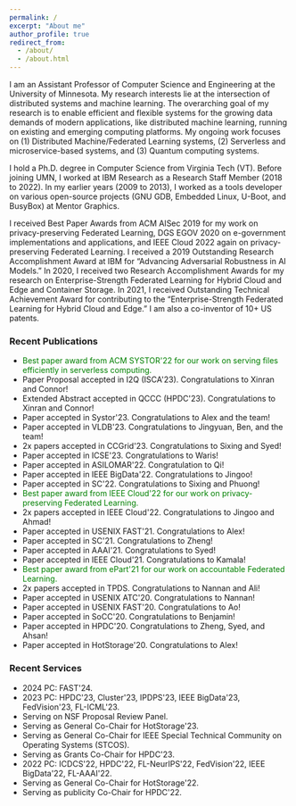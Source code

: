 ```yaml
---
permalink: /
excerpt: "About me"
author_profile: true
redirect_from: 
  - /about/
  - /about.html
---
```

<head>
<!-- Google tag (gtag.js) -->
<script async src="https://www.googletagmanager.com/gtag/js?id=G-P7NJMYKVS8"></script>
<script>
  window.dataLayer = window.dataLayer || [];
  function gtag(){dataLayer.push(arguments);}
  gtag('js', new Date());

  gtag('config', 'G-P7NJMYKVS8');
</script>
</head>
I am an Assistant Professor of Computer Science and Engineering at the University of Minnesota. My research interests lie at the intersection of distributed systems and machine learning. The overarching goal of my research is to enable efficient and flexible systems for the growing data demands of modern applications, like distributed machine learning, running on existing and emerging computing platforms. My ongoing work focuses on (1) Distributed Machine/Federated Learning systems, (2) Serverless and microservice-based systems, and (3) Quantum computing systems.

I hold a Ph.D. degree in Computer Science from Virginia Tech (VT). Before joining UMN, I worked at IBM Research as a Research Staff Member (2018 to 2022). In my earlier years (2009 to 2013), I worked as a tools developer on various open-source projects (GNU GDB, Embedded Linux, U-Boot, and BusyBox) at Mentor Graphics.

I received Best Paper Awards from ACM AISec 2019 for my work on privacy-preserving Federated Learning, DGS EGOV 2020 on e-government implementations and applications, and IEEE Cloud 2022 again on privacy-preserving Federated Learning. I received a 2019 Outstanding Research Accomplishment Award at IBM for “Advancing Adversarial Robustness in AI Models.” In 2020, I received two Research Accomplishment Awards for my research on Enterprise-Strength Federated Learning for Hybrid Cloud and Edge and Container Storage. In 2021, I received Outstanding Technical Achievement Award for contributing to the “Enterprise-Strength Federated Learning for Hybrid Cloud and Edge.” I am also a co-inventor of 10+ US patents.


### Recent Publications
* <span style="color:green"> Best paper award from ACM SYSTOR'22 for our work on serving files efficiently in serverless computing.</span>
* Paper Proposal accepted in I2Q (ISCA'23). Congratulations to Xinran and Connor!
* Extended Abstract accepted in QCCC (HPDC'23). Congratulations to Xinran and Connor!
* Paper accepted in Systor'23. Congratulations to Alex and the team!
* Paper accepted in VLDB'23. Congratulations to Jingyuan, Ben, and the team!
* 2x papers accepted in CCGrid'23. Congratulations to Sixing and Syed!
* Paper accepted in ICSE'23. Congratulations to Waris!
* Paper accepted in ASILOMAR'22. Congratulation to Qi!
* Paper accepted in IEEE BigData'22. Congratulations to Jingoo!
* Paper accepted in SC'22. Congratulations to Sixing and Phuong!
* <span style="color:green"> Best paper award from IEEE Cloud'22 for our work on privacy-preserving Federated Learning.</span>
* 2x papers accepted in IEEE Cloud'22. Congratulations to Jingoo and Ahmad!
* Paper accepted in USENIX FAST'21. Congratulations to Alex!
* Paper accepted in SC'21. Congratulations to Zheng!
* Paper accepted in AAAI'21. Congratulations to Syed!
* Paper accepted in IEEE Cloud'21. Congratulations to Kamala!
* <span style="color:green">Best paper award from ePart'21 for our work on accountable Federated Learning.</span>
* 2x papers accepted in TPDS. Congratulations to Nannan and Ali!
* Paper accepted in USENIX ATC'20. Congratulations to Nannan!
* Paper accepted in USENIX FAST'20. Congratulations to Ao!
* Paper accepted in SoCC'20. Congratulations to Benjamin!
* Paper accepted in HPDC'20. Congratulations to Zheng, Syed, and Ahsan!
* Paper accepted in HotStorage'20. Congratulations to Alex!


### Recent Services
* 2024 PC: FAST'24.
* 2023 PC: HPDC'23, Cluster'23, IPDPS'23, IEEE BigData'23, FedVision'23, FL-ICML'23.
* Serving on NSF Proposal Review Panel.
* Serving as General Co-Chair for HotStorage'23.
* Serving as General Co-Chair for IEEE Special Technical Community on Operating Systems (STCOS).
* Serving as Grants Co-Chair for HPDC'23.
* 2022 PC: ICDCS'22, HPDC'22, FL-NeurIPS'22, FedVision'22, IEEE BigData'22, FL-AAAI'22.
* Serving as General Co-Chair for HotStorage'22.
* Serving as publicity Co-Chair for HPDC'22.

  
